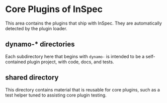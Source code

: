 # Core Plugins of InSpec

This area contains the plugins that ship with InSpec.  They are automatically detected by the plugin loader.

## dynamo-* directories

Each subdirectory here that begins with `dynamo-` is intended to be a self-contained plugin project,
with code, docs, and tests.

## shared directory

This directory contains material that is reusable for core plugins, such as a test helper tuned to assisting
core plugin testing.



